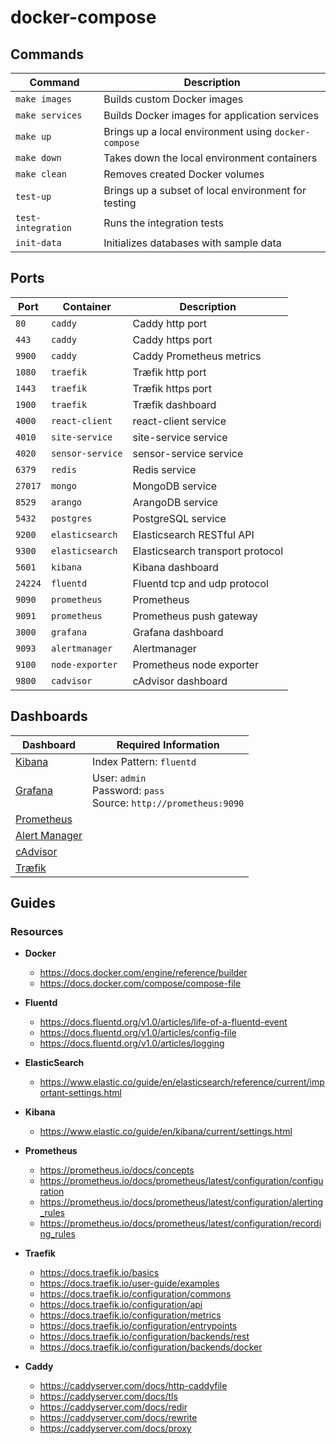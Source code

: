 # docker-compose

## Commands

| Command            | Description                                          |
|--------------------|------------------------------------------------------|
| `make images`      | Builds custom Docker images                          |
| `make services`    | Builds Docker images for application services        |
| `make up`          | Brings up a local environment using `docker-compose` |
| `make down`        | Takes down the local environment containers          |
| `make clean`       | Removes created Docker volumes                       |
| `test-up`          | Brings up a subset of local environment for testing  |
| `test-integration` | Runs the integration tests                           |
| `init-data`        | Initializes databases with sample data               |

## Ports

| Port     | Container        | Description                      |
|----------|------------------|----------------------------------|
| `80`     | `caddy`          | Caddy http port                  |
| `443`    | `caddy`          | Caddy https port                 |
| `9900`   | `caddy`          | Caddy Prometheus metrics         |
| `1080`   | `traefik`        | Træfik http port                 |
| `1443`   | `traefik`        | Træfik https port                |
| `1900`   | `traefik`        | Træfik dashboard                 |
| `4000`   | `react-client`   | react-client service             |
| `4010`   | `site-service`   | site-service service             |
| `4020`   | `sensor-service` | sensor-service service           |
| `6379`   | `redis`          | Redis service                    |
| `27017`  | `mongo`          | MongoDB service                  |
| `8529`   | `arango`         | ArangoDB service                 |
| `5432`   | `postgres`       | PostgreSQL service               |
| `9200`   | `elasticsearch`  | Elasticsearch RESTful API        |
| `9300`   | `elasticsearch`  | Elasticsearch transport protocol |
| `5601`   | `kibana`         | Kibana dashboard                 |
| `24224`  | `fluentd`        | Fluentd tcp and udp protocol     |
| `9090`   | `prometheus`     | Prometheus                       |
| `9091`   | `prometheus`     | Prometheus push gateway          |
| `3000`   | `grafana`        | Grafana dashboard                |
| `9093`   | `alertmanager`   | Alertmanager                     |
| `9100`   | `node-exporter`  | Prometheus node exporter         |
| `9800`   | `cadvisor`       | cAdvisor dashboard               |

## Dashboards

| Dashboard                               | Required Information                                                        |
|-----------------------------------------|-----------------------------------------------------------------------------|
| [Kibana](http://localhost:5601)         | Index Pattern: `fluentd`                                                    |
| [Grafana](http://localhost:3000)        | User: `admin` <br/> Password: `pass` <br/> Source: `http://prometheus:9090` |
| [Prometheus](http://localhost:9090)     |                                                                             |
| [Alert Manager ](http://localhost:9093) |                                                                             |
| [cAdvisor](http://localhost:9800)       |                                                                             |
| [Træfik](http://localhost:1900)         |                                                                             |

## Guides

### Resources

  * **Docker**
    - https://docs.docker.com/engine/reference/builder
    - https://docs.docker.com/compose/compose-file

  * **Fluentd**
    - https://docs.fluentd.org/v1.0/articles/life-of-a-fluentd-event
    - https://docs.fluentd.org/v1.0/articles/config-file
    - https://docs.fluentd.org/v1.0/articles/logging

  * **ElasticSearch**
    - https://www.elastic.co/guide/en/elasticsearch/reference/current/important-settings.html

  * **Kibana**
    - https://www.elastic.co/guide/en/kibana/current/settings.html

  * **Prometheus**
    - https://prometheus.io/docs/concepts
    - https://prometheus.io/docs/prometheus/latest/configuration/configuration
    - https://prometheus.io/docs/prometheus/latest/configuration/alerting_rules
    - https://prometheus.io/docs/prometheus/latest/configuration/recording_rules

  * **Traefik**
    - https://docs.traefik.io/basics
    - https://docs.traefik.io/user-guide/examples
    - https://docs.traefik.io/configuration/commons
    - https://docs.traefik.io/configuration/api
    - https://docs.traefik.io/configuration/metrics
    - https://docs.traefik.io/configuration/entrypoints
    - https://docs.traefik.io/configuration/backends/rest
    - https://docs.traefik.io/configuration/backends/docker

  * **Caddy**
    - https://caddyserver.com/docs/http-caddyfile
    - https://caddyserver.com/docs/tls
    - https://caddyserver.com/docs/redir
    - https://caddyserver.com/docs/rewrite
    - https://caddyserver.com/docs/proxy
